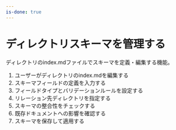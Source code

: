 ```yaml
---
is-done: true
---
```


# ディレクトリスキーマを管理する

ディレクトリのindex.mdファイルでスキーマを定義・編集する機能。

1. ユーザーがディレクトリのindex.mdを編集する
2. スキーマフィールドの定義を入力する
3. フィールドタイプとバリデーションルールを設定する
4. リレーション先ディレクトリを指定する
5. スキーマの整合性をチェックする
6. 既存ドキュメントへの影響を確認する
7. スキーマを保存して適用する